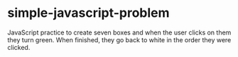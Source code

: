 # simple-javascript-problem
JavaScript practice to create seven boxes and when the user clicks on them they turn green. When finished, they go back to white in the order they were clicked.

